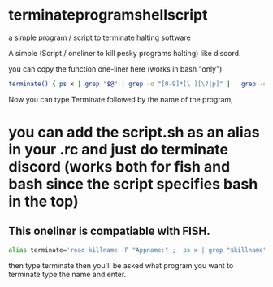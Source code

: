 # terminateprogramshellscript
a simple program / script to terminate halting software


A simple (Script /  oneliner to kill pesky programs halting) like discord.

you can copy the function one-liner here (works in bash "only")
```bash
terminate() { ps x | grep "$@" | grep -o "[0-9]*[\ ][\?|p]" |   grep -o "[0-9]*" | xargs -I {} kill -9 {};}
```
Now you can type Terminate followed by the name of the program, 

# you can add the script.sh as an alias in your .rc and just do terminate discord (works both for fish and bash since the script specifies bash in the top)


## This oneliner is compatiable with FISH. 
```bash
alias terminate='read killname -P "Appname:" ;  ps x | grep "$killname" | grep -o "[0-9]*[\ ][\?|p]" |   grep -o "[0-9]*" | xargs -I {} kill -9 {}'
```
then type terminate
then you'll be asked what program you want to terminate type the name and enter.
